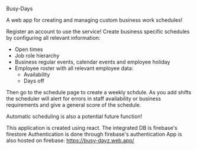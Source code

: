Busy-Days

A web app for creating and managing custom business work schedules!

 Register an account to use the service!
 Create business specific schedules by configuring all relevant information:
   - Open times
   - Job role hierarchy 
   - Business regular events, calendar events and employee holiday 
   - Employee roster with all relevant employee data:
       * Availability 
       * Days off
     
  Then go to the schedule page to create a weekly schdule.
  As you add shifts the scheduler will alert for errors in staff availability or business requirements and give a general score of the schedule.

  Automatic scheduling is also a potential future function! 
      
This application is created using react.
The integrated DB is firebase's firestore
Authentication is done through firebase's authentication
App is also hosted on firebase: https://busy-dayz.web.app/

